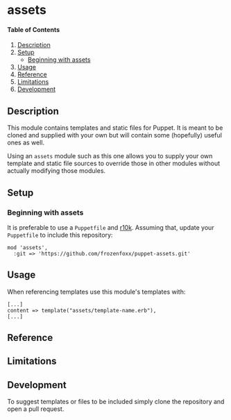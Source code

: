 # assets

#### Table of Contents

1. [Description](#description)
1. [Setup](#setup)
    * [Beginning with assets](#beginning-with-assets)
1. [Usage](#usage)
1. [Reference](#reference)
1. [Limitations](#limitations)
1. [Development](#development)

## Description

This module contains templates and static files for Puppet.  It is meant to be cloned and supplied with your own but will contain some (hopefully) useful ones as well.

Using an `assets` module such as this one allows you to supply your own template and static file sources to override those in other modules without actually modifying those modules.

## Setup

### Beginning with assets

It is preferable to use a `Puppetfile` and [r10k](https://github.com/puppetlabs/r10k). Assuming that, update your `Puppetfile` to include this repository:

```
mod 'assets',
  :git => 'https://github.com/frozenfoxx/puppet-assets.git'
```

## Usage

When referencing templates use this module's templates with:

```
[...]
content => template("assets/template-name.erb"),
[...]
```

## Reference

## Limitations

## Development

To suggest templates or files to be included simply clone the repository and open a pull request.
